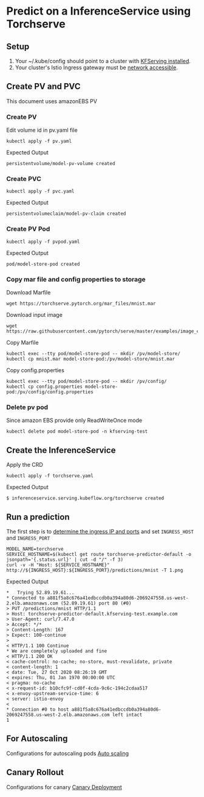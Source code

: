 # Predict on a InferenceService using Torchserve

## Setup
1. Your ~/.kube/config should point to a cluster with [KFServing installed](https://github.com/kubeflow/kfserving/#install-kfserving).
2. Your cluster's Istio Ingress gateway must be [network accessible](https://istio.io/latest/docs/tasks/traffic-management/ingress/ingress-control/).

## Create PV and PVC
This document uses amazonEBS PV 

### Create PV

Edit volume id in pv.yaml file

```
kubectl apply -f pv.yaml
```

Expected Output

```
persistentvolume/model-pv-volume created
```

### Create PVC

```
kubectl apply -f pvc.yaml
```

Expected Output

```
persistentvolumeclaim/model-pv-claim created
```

### Create PV Pod

```
kubectl apply -f pvpod.yaml
```

Expected Output

```
pod/model-store-pod created
```

### Copy mar file and config properties to storage

Download Marfile

```
wget https://torchserve.pytorch.org/mar_files/mnist.mar
```

Download input image

```
wget https://raw.githubusercontent.com/pytorch/serve/master/examples/image_classifier/mnist/test_data/0.png
```

Copy Marfile

```
kubectl exec --tty pod/model-store-pod -- mkdir /pv/model-store/
kubectl cp mnist.mar model-store-pod:/pv/model-store/mnist.mar
```

Copy config.properties

```
kubectl exec --tty pod/model-store-pod -- mkdir /pv/config/
kubectl cp config.properties model-store-pod:/pv/config/config.properties
```

### Delete pv pod

Since amazon EBS provide only ReadWriteOnce mode

```
kubectl delete pod model-store-pod -n kfserving-test
```

## Create the InferenceService

Apply the CRD

```
kubectl apply -f torchserve.yaml
```

Expected Output

```
$ inferenceservice.serving.kubeflow.org/torchserve created
```

## Run a prediction
The first step is to [determine the ingress IP and ports](../../../README.md#determine-the-ingress-ip-and-ports) and set `INGRESS_HOST` and `INGRESS_PORT`


```
MODEL_NAME=torchserve
SERVICE_HOSTNAME=$(kubectl get route torchserve-predictor-default -o jsonpath='{.status.url}' | cut -d "/" -f 3)
curl -v -H "Host: ${SERVICE_HOSTNAME}" http://${INGRESS_HOST}:${INGRESS_PORT}/predictions/mnist -T 1.png
```

Expected Output

```
*   Trying 52.89.19.61...
* Connected to a881f5a8c676a41edbccdb0a394a80d6-2069247558.us-west-2.elb.amazonaws.com (52.89.19.61) port 80 (#0)
> PUT /predictions/mnist HTTP/1.1
> Host: torchserve-predictor-default.kfserving-test.example.com
> User-Agent: curl/7.47.0
> Accept: */*
> Content-Length: 167
> Expect: 100-continue
> 
< HTTP/1.1 100 Continue
* We are completely uploaded and fine
< HTTP/1.1 200 OK
< cache-control: no-cache; no-store, must-revalidate, private
< content-length: 1
< date: Tue, 27 Oct 2020 08:26:19 GMT
< expires: Thu, 01 Jan 1970 00:00:00 UTC
< pragma: no-cache
< x-request-id: b10cfc9f-cd0f-4cda-9c6c-194c2cdaa517
< x-envoy-upstream-service-time: 6
< server: istio-envoy
< 
* Connection #0 to host a881f5a8c676a41edbccdb0a394a80d6-2069247558.us-west-2.elb.amazonaws.com left intact
1
```

## For Autoscaling 
Configurations for autoscaling pods [Auto scaling](docs/autoscaling.md)

## Canary Rollout
Configurations for canary [Canary Deployment](docs/canary.md)
